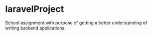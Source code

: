 # laravelProject
School assignment with purpose of getting a better understanding of writing backend applications.

